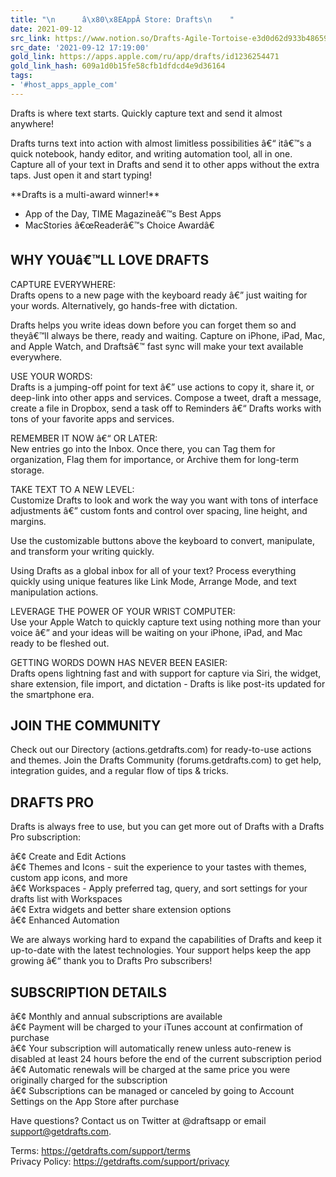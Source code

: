 ```yaml
---
title: "\n      â\x80\x8EAppÂ Store: Drafts\n    "
date: 2021-09-12
src_link: https://www.notion.so/Drafts-Agile-Tortoise-e3d0d62d933b48659bc31c5209eedfea
src_date: '2021-09-12 17:19:00'
gold_link: https://apps.apple.com/ru/app/drafts/id1236254471
gold_link_hash: 609a1d0b15fe58cfb1dfdcd4e9d36164
tags:
- '#host_apps_apple_com'
---
```


Drafts is where text starts. Quickly capture text and send it almost anywhere!  
  
Drafts turns text into action with almost limitless possibilities â€“ itâ€™s a quick notebook, handy editor, and writing automation tool, all in one. Capture all of your text in Drafts and send it to other apps without the extra taps. Just open it and start typing!  
  
\*\*Drafts is a multi-award winner!\*\*  
  
- App of the Day, TIME Magazineâ€™s Best Apps  
- MacStories â€œReaderâ€™s Choice Awardâ€  
  
## WHY YOUâ€™LL LOVE DRAFTS ##  
  
CAPTURE EVERYWHERE:  
Drafts opens to a new page with the keyboard ready â€” just waiting for your words. Alternatively, go hands-free with dictation.  
  
Drafts helps you write ideas down before you can forget them so and theyâ€™ll always be there, ready and waiting. Capture on iPhone, iPad, Mac, and Apple Watch, and Draftsâ€™ fast sync will make your text available everywhere.  
  
USE YOUR WORDS:  
Drafts is a jumping-off point for text â€” use actions to copy it, share it, or deep-link into other apps and services. Compose a tweet, draft a message, create a file in Dropbox, send a task off to Reminders â€“ Drafts works with tons of your favorite apps and services.  
  
REMEMBER IT NOW â€“ OR LATER:  
New entries go into the Inbox. Once there, you can Tag them for organization, Flag them for importance, or Archive them for long-term storage.  
  
TAKE TEXT TO A NEW LEVEL:  
Customize Drafts to look and work the way you want with tons of interface adjustments â€” custom fonts and control over spacing, line height, and margins.  
  
Use the customizable buttons above the keyboard to convert, manipulate, and transform your writing quickly.  
  
Using Drafts as a global inbox for all of your text? Process everything quickly using unique features like Link Mode, Arrange Mode, and text manipulation actions.  
  
LEVERAGE THE POWER OF YOUR WRIST COMPUTER:  
Use your Apple Watch to quickly capture text using nothing more than your voice â€” and your ideas will be waiting on your iPhone, iPad, and Mac ready to be fleshed out.  
  
GETTING WORDS DOWN HAS NEVER BEEN EASIER:  
Drafts opens lightning fast and with support for capture via Siri, the widget, share extension, file import, and dictation - Drafts is like post-its updated for the smartphone era.  
  
  
## JOIN THE COMMUNITY ##  
  
Check out our Directory (actions.getdrafts.com) for ready-to-use actions and themes. Join the Drafts Community (forums.getdrafts.com) to get help, integration guides, and a regular flow of tips & tricks.  
  
  
## DRAFTS PRO ##  
  
Drafts is always free to use, but you can get more out of Drafts with a Drafts Pro subscription:  
  
â€¢ Create and Edit Actions  
â€¢ Themes and Icons - suit the experience to your tastes with themes, custom app icons, and more  
â€¢ Workspaces - Apply preferred tag, query, and sort settings for your drafts list with Workspaces  
â€¢ Extra widgets and better share extension options  
â€¢ Enhanced Automation  
  
We are always working hard to expand the capabilities of Drafts and keep it up-to-date with the latest technologies. Your support helps keep the app growing â€“ thank you to Drafts Pro subscribers!  
  
  
## SUBSCRIPTION DETAILS ##  
  
â€¢ Monthly and annual subscriptions are available  
â€¢ Payment will be charged to your iTunes account at confirmation of purchase  
â€¢ Your subscription will automatically renew unless auto-renew is disabled at least 24 hours before the end of the current subscription period  
â€¢ Automatic renewals will be charged at the same price you were originally charged for the subscription  
â€¢ Subscriptions can be managed or canceled by going to Account Settings on the App Store after purchase  
  
Have questions? Contact us on Twitter at @draftsapp or email support@getdrafts.com.  
  
Terms: https://getdrafts.com/support/terms  
Privacy Policy: https://getdrafts.com/support/privacy